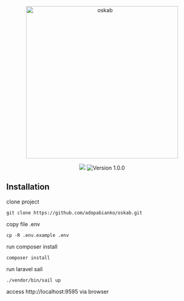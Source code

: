 <p align="center">
  <a href="#"><img alt="oskab" src="https://user-images.githubusercontent.com/8348927/101473721-c2b06480-397c-11eb-9d08-b7b30d445049.png" width="400"/></a>
</p>

<p align="center">
<a href="https://laravel.com"><img src="https://img.shields.io/badge/made%20with-Laravel-red"></a>
<img src="https://img.shields.io/badge/version-1.0.0-blueviolet" alt="Version 1.0.0">
</p>

## Installation

clone project

``
git clone https://github.com/adopabianko/oskab.git
``

copy file .env

``
cp -R .env.example .env
``

run composer install

``
composer install
``

run laravel sail

``
./vendor/bin/sail up
``

access http://localhost:9595 via browser 